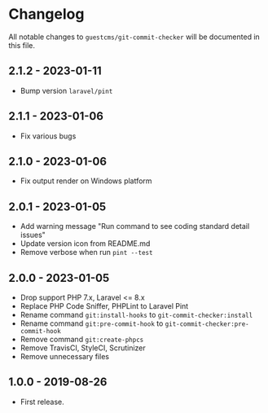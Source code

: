 # Changelog

All notable changes to `guestcms/git-commit-checker` will be documented in this file.

## 2.1.2 - 2023-01-11

- Bump version `laravel/pint`

## 2.1.1 - 2023-01-06

- Fix various bugs

## 2.1.0 - 2023-01-06

- Fix output render on Windows platform

## 2.0.1 - 2023-01-05

- Add warning message "Run command to see coding standard detail issues"
- Update version icon from README.md
- Remove verbose when run `pint --test`

## 2.0.0 - 2023-01-05

- Drop support PHP 7.x, Laravel <= 8.x
- Replace PHP Code Sniffer, PHPLint to Laravel Pint
- Rename command `git:install-hooks` to `git-commit-checker:install`
- Rename command `git:pre-commit-hook` to `git-commit-checker:pre-commit-hook`
- Remove command `git:create-phpcs`
- Remove TravisCI, StyleCI, Scrutinizer
- Remove unnecessary files

## 1.0.0 - 2019-08-26

- First release.
